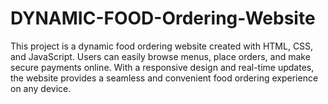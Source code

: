 # DYNAMIC-FOOD-Ordering-Website
This project is a dynamic food ordering website created with HTML, CSS, and JavaScript. Users can easily browse menus, place orders, and make secure payments online. With a responsive design and real-time updates, the website provides a seamless and convenient food ordering experience on any device.
